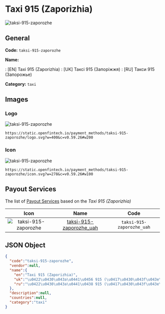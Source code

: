 
# Taxi 915 (Zaporizhia) 
![taksi-915-zaporozhe](https://static.openfintech.io/payment_methods/taksi-915-zaporozhe/logo.svg?w=400&c=v0.59.26#w200)  

## General 
**Code:** `taksi-915-zaporozhe` 
 
**Name:** 
 
:	[EN] Taxi 915 (Zaporizhia) 
:	[UK] Таксі 915 (Запоріжжя) 
:	[RU] Такси 915 (Запорожье) 
 
**Category:** `taxi` 
 

## Images 

### Logo 
![taksi-915-zaporozhe](https://static.openfintech.io/payment_methods/taksi-915-zaporozhe/logo.svg?w=400&c=v0.59.26#w200)  

```
https://static.openfintech.io/payment_methods/taksi-915-zaporozhe/logo.svg?w=400&c=v0.59.26#w200
```  

### Icon 
![taksi-915-zaporozhe](https://static.openfintech.io/payment_methods/taksi-915-zaporozhe/icon.svg?w=278&c=v0.59.26#w100)  

```
https://static.openfintech.io/payment_methods/taksi-915-zaporozhe/icon.svg?w=278&c=v0.59.26#w100
```  

## Payout Services 
 
The list of [Payout Services](/payout-services/) based on the _Taxi 915 (Zaporizhia)_ 

|Icon|Name|Code| 
|:---:|:---:|:---:| 
|![taksi-915-zaporozhe](https://static.openfintech.io/payout_methods/taksi-915-zaporozhe/icon.png?w=278&c=v0.59.26#w40) |[taksi-915-zaporozhe_uah](/payout-services/taksi-915-zaporozhe_uah/)|`taksi-915-zaporozhe_uah`| 
 

## JSON Object 

```json
{
  "code":"taksi-915-zaporozhe",
  "vendor":null,
  "name":{
    "en":"Taxi 915 (Zaporizhia)",
    "uk":"\u0422\u0430\u043a\u0441\u0456 915 (\u0417\u0430\u043f\u043e\u0440\u0456\u0436\u0436\u044f)",
    "ru":"\u0422\u0430\u043a\u0441\u0438 915 (\u0417\u0430\u043f\u043e\u0440\u043e\u0436\u044c\u0435)"
  },
  "description":null,
  "countries":null,
  "category":"taxi"
}
```  
